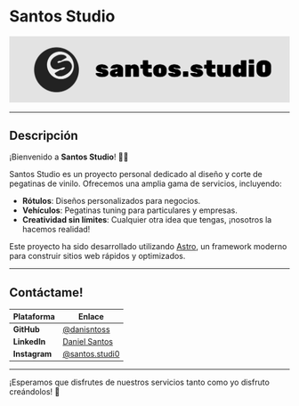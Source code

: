 # Santos Studio 
<img src="./public/banner.svg" alt="Logo de Santos Studio">




---

## Descripción

¡Bienvenido a **Santos Studio**! 🎨✨

Santos Studio es un proyecto personal dedicado al diseño y corte de pegatinas de vinilo. Ofrecemos una amplia gama de servicios, incluyendo:

- **Rótulos**: Diseños personalizados para negocios.
- **Vehículos**: Pegatinas tuning para particulares y empresas.
- **Creatividad sin límites**: Cualquier otra idea que tengas, ¡nosotros la hacemos realidad!

Este proyecto ha sido desarrollado utilizando [Astro](https://astro.build/), un framework moderno para construir sitios web rápidos y optimizados.

---

## Contáctame!

| Plataforma | Enlace |
|------------|--------|
| **GitHub** | [@danisntoss](https://github.com/danisntoss) |
| **LinkedIn** | [Daniel Santos](https://www.linkedin.com/in/danisantos15/) |
| **Instagram** | [@santos.studi0](https://www.instagram.com/santos.studi0/) |

---

¡Esperamos que disfrutes de nuestros servicios tanto como yo disfruto creándolos! 🚀